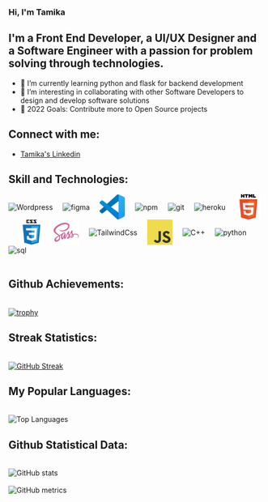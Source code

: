 ### Hi, I'm Tamika

## I'm a Front End Developer, a UI/UX Designer and a Software Engineer with a passion for problem solving through technologies.

- 🌱 I’m currently learning python and flask for backend development
- 👯 I’m interesting in collaborating with other Software Developers to design and develop software solutions
- 🥅 2022 Goals: Contribute more to Open Source projects

## Connect with me:

* [Tamika's Linkedin](https://www.linkedin.com/in/tamika-ramkissoon-1a2622214/)

## Skill and Technologies:
<img align="center" src="https://seeklogo.com/images/W/wordpress-icon-logo-45667D3313-seeklogo.com.png" alt="Wordpress" height="50" width="50"/>&nbsp;&nbsp;&nbsp;&nbsp;
<img align="center" src="https://img.icons8.com/color/48/000000/figma--v1.png" alt="figma" height="50" width="50"/>&nbsp;&nbsp;&nbsp;&nbsp;
<img align="center" src="https://raw.githubusercontent.com/github/explore/80688e429a7d4ef2fca1e82350fe8e3517d3494d/topics/visual-studio-code/visual-studio-code.png" alt="Visual Studio Code" height="50" width="50"/>&nbsp;&nbsp;&nbsp;&nbsp;
<img align="center" src="https://icongr.am/devicon/npm-original-wordmark.svg?size=128&color=ffffff" alt="npm" height="50" width="50"/>&nbsp;&nbsp;&nbsp;&nbsp;
<img align="center" src="https://www.vectorlogo.zone/logos/git-scm/git-scm-icon.svg" alt="git" height="50" width="50"/>&nbsp;&nbsp;&nbsp;&nbsp;
<img align="center" src="https://raw.githubusercontent.com/ivangabriele/vscode-heroku/master/res/icon.png" alt="heroku" height="50" width="50"/>&nbsp;&nbsp;&nbsp;&nbsp;
<img align="center" src="https://raw.githubusercontent.com/github/explore/80688e429a7d4ef2fca1e82350fe8e3517d3494d/topics/html/html.png" alt="HTML5" height="50" width="50"/>&nbsp;&nbsp;&nbsp;&nbsp;
<img align="center" src="https://raw.githubusercontent.com/github/explore/80688e429a7d4ef2fca1e82350fe8e3517d3494d/topics/css/css.png" alt="CSS3" height="50" width="50"/>&nbsp;&nbsp;&nbsp;&nbsp;
<img align="center" src="https://raw.githubusercontent.com/github/explore/80688e429a7d4ef2fca1e82350fe8e3517d3494d/topics/sass/sass.png" alt="Sass" height="50" width="50"/>&nbsp;&nbsp;&nbsp;&nbsp;
<img align="center" src="https://www.drupal.org/files/styles/grid-3-2x/public/project-images/screenshot_361.png?itok=w4CzcWyb" alt="TailwindCss" height="50" width="50"/>&nbsp;&nbsp;&nbsp;&nbsp;
<img align="center" src="https://raw.githubusercontent.com/github/explore/80688e429a7d4ef2fca1e82350fe8e3517d3494d/topics/javascript/javascript.png" alt="JavaScript" height="50" width="50"/>&nbsp;&nbsp;&nbsp;&nbsp;
<img align="center" src="https://upload.wikimedia.org/wikipedia/commons/thumb/1/18/ISO_C%2B%2B_Logo.svg/1822px-ISO_C%2B%2B_Logo.svg.png" alt="C++" height="50" width="50"/>&nbsp;&nbsp;&nbsp;&nbsp;
<img align="center" src="https://img.icons8.com/color/48/000000/python--v1.png" alt="python" height="50" width="50"/>&nbsp;&nbsp;&nbsp;&nbsp;
<img align="center" src="https://img.icons8.com/color/48/000000/mysql-logo.png" alt="sql" height="50" width="50"/>&nbsp;&nbsp;&nbsp;&nbsp;
<br>
<br>

## Github Achievements:
<br>[![trophy](https://github-profile-trophy.vercel.app/?username=tamikaramkissoon&theme=algolia)](https://github.com/ryo-ma/github-profile-trophy)
<br>
 
## Streak Statistics:
<br>[![GitHub Streak](https://github-readme-streak-stats.herokuapp.com/?user=tamikaramkissoon&theme=algolia&fire=32CD32&ring=A32CC4&currStreakLabel=32CD32&sideLabels=32CD32)](https://git.io/streak-stats)<br>

## My Popular Languages:
<br>![Top Languages](https://github-readme-stats.vercel.app/api/top-langs/?username=tamikaramkissoon&theme=algolia&layout=compact)<br>

## Github Statistical Data:
<br>![GitHub stats](https://github-readme-stats.vercel.app/api?username=tamikaramkissoon&theme=algolia&show_icons=true&count_private=true)<br>
<br>![GitHub metrics](https://metrics.lecoq.io/tamikaramkissoon)<br>

<!-- ![](https://komarev.com/ghpvc/?username=tamikaramkissoon&theme=algolia) -->
